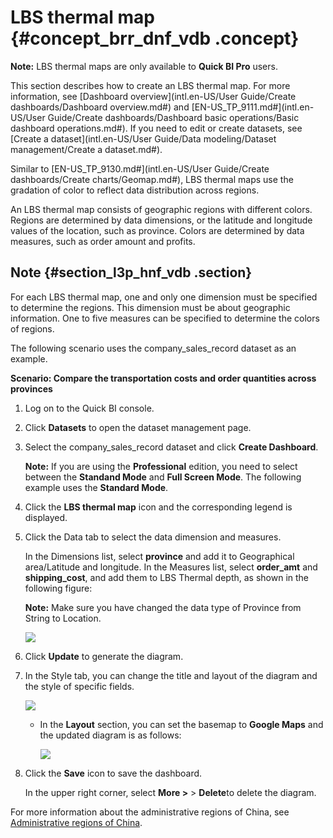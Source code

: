 # LBS thermal map {#concept_brr_dnf_vdb .concept}

**Note:** LBS thermal maps are only available to **Quick BI Pro** users.

This section describes how to create an LBS thermal map. For more information, see [Dashboard overview](intl.en-US/User Guide/Create dashboards/Dashboard overview.md#) and [EN-US\_TP\_9111.md\#](intl.en-US/User Guide/Create dashboards/Dashboard basic operations/Basic dashboard operations.md#). If you need to edit or create datasets, see [Create a dataset](intl.en-US/User Guide/Data modeling/Dataset management/Create a dataset.md#).

Similar to [EN-US\_TP\_9130.md\#](intl.en-US/User Guide/Create dashboards/Create charts/Geomap.md#), LBS thermal maps use the gradation of color to reflect data distribution across regions.

An LBS thermal map consists of geographic regions with different colors. Regions are determined by data dimensions, or the latitude and longitude values of the location, such as province. Colors are determined by data measures, such as order amount and profits.

## Note {#section_l3p_hnf_vdb .section}

For each LBS thermal map, one and only one dimension must be specified to determine the regions. This dimension must be about geographic information. One to five measures can be specified to determine the colors of regions.

The following scenario uses the company\_sales\_record dataset as an example.

**Scenario: Compare the transportation costs and order quantities across provinces**

1.  Log on to the Quick BI console.
2.  Click **Datasets** to open the dataset management page.
3.  Select the company\_sales\_record dataset and click **Create Dashboard**.

    **Note:** If you are using the **Professional** edition, you need to select between the **Standand Mode** and **Full Screen Mode**. The following example uses the **Standard Mode**.

4.  Click the **LBS thermal map** icon and the corresponding legend is displayed.
5.  Click the Data tab to select the data dimension and measures.

    In the Dimensions list, select **province** and add it to Geographical area/Latitude and longitude. In the Measures list, select **order\_amt** and **shipping\_cost**, and add them to LBS Thermal depth, as shown in the following figure:

    **Note:** Make sure you have changed the data type of Province from String to Location.

    ![](http://static-aliyun-doc.oss-cn-hangzhou.aliyuncs.com/assets/img/9144/15502209031865_en-US.png)

6.  Click **Update** to generate the diagram.
7.  In the Style tab, you can change the title and layout of the diagram and the style of specific fields.

    ![](http://static-aliyun-doc.oss-cn-hangzhou.aliyuncs.com/assets/img/9144/15502209031866_en-US.png)

    -   In the **Layout** section, you can set the basemap to **Google Maps** and the updated diagram is as follows:

        ![](http://static-aliyun-doc.oss-cn-hangzhou.aliyuncs.com/assets/img/9144/15502209031867_en-US.png)

8.  Click the **Save** icon to save the dashboard.

    In the upper right corner, select **More \>** \> **Delete**to delete the diagram.


For more information about the administrative regions of China, see [Administrative regions of China](http://docs-aliyun.cn-hangzhou.oss.aliyun-inc.com/assets/attach/48322/cn_zh/1534241743586/%E5%90%84%E5%9C%B0%E5%8C%BA%E8%AF%A6%E7%BB%86%E4%BF%A1%E6%81%AF%E5%AF%B9%E7%85%A7%E8%A1%A8.xls).

